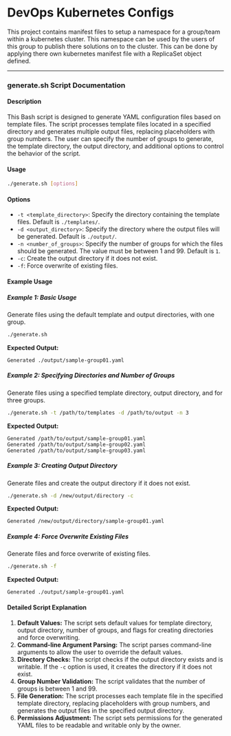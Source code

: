 # DevOps Kubernetes Configs

This project contains manifest files to setup a namespace for a group/team within a kubernetes cluster. This namespace can be used by the users of this group to publish there solutions on to the cluster. This can be done by applying there own kubernetes manifest file with a ReplicaSet object defined.

---

### generate.sh Script Documentation

#### Description

This Bash script is designed to generate YAML configuration files based on template files. The script processes template files located in a specified directory and generates multiple output files, replacing placeholders with group numbers. The user can specify the number of groups to generate, the template directory, the output directory, and additional options to control the behavior of the script.

#### Usage

```bash
./generate.sh [options]
```

#### Options

- `-t <template_directory>`: Specify the directory containing the template files. Default is `./templates/`.
- `-d <output_directory>`: Specify the directory where the output files will be generated. Default is `./output/`.
- `-n <number_of_groups>`: Specify the number of groups for which the files should be generated. The value must be between 1 and 99. Default is `1`.
- `-c`: Create the output directory if it does not exist.
- `-f`: Force overwrite of existing files.

#### Example Usage

##### Example 1: Basic Usage

Generate files using the default template and output directories, with one group.

```bash
./generate.sh
```

**Expected Output:**

```
Generated ./output/sample-group01.yaml
```

##### Example 2: Specifying Directories and Number of Groups

Generate files using a specified template directory, output directory, and for three groups.

```bash
./generate.sh -t /path/to/templates -d /path/to/output -n 3
```

**Expected Output:**

```
Generated /path/to/output/sample-group01.yaml
Generated /path/to/output/sample-group02.yaml
Generated /path/to/output/sample-group03.yaml
```

##### Example 3: Creating Output Directory

Generate files and create the output directory if it does not exist.

```bash
./generate.sh -d /new/output/directory -c
```

**Expected Output:**

```
Generated /new/output/directory/sample-group01.yaml
```

##### Example 4: Force Overwrite Existing Files

Generate files and force overwrite of existing files.

```bash
./generate.sh -f
```

**Expected Output:**

```
Generated ./output/sample-group01.yaml
```

#### Detailed Script Explanation

1. **Default Values:** The script sets default values for template directory, output directory, number of groups, and flags for creating directories and force overwriting.
2. **Command-line Argument Parsing:** The script parses command-line arguments to allow the user to override the default values.
3. **Directory Checks:** The script checks if the output directory exists and is writable. If the `-c` option is used, it creates the directory if it does not exist.
4. **Group Number Validation:** The script validates that the number of groups is between 1 and 99.
5. **File Generation:** The script processes each template file in the specified template directory, replacing placeholders with group numbers, and generates the output files in the specified output directory.
6. **Permissions Adjustment:** The script sets permissions for the generated YAML files to be readable and writable only by the owner.


